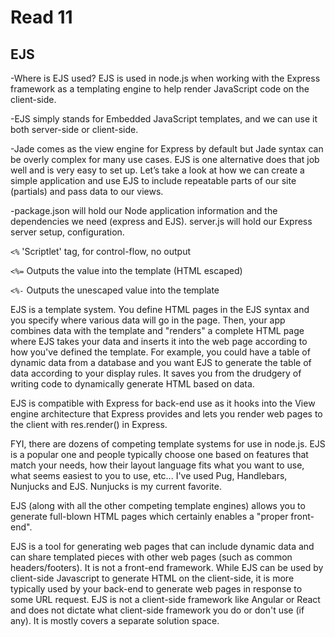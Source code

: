 # Read 11

## EJS

-Where is EJS used? EJS is used in node.js when working with the Express framework as a templating engine to help render JavaScript code on the client-side.

-EJS simply stands for Embedded JavaScript templates, and we can use it both server-side or client-side.

-Jade comes as the view engine for Express by default but Jade syntax can be overly complex for many use cases. EJS is one alternative does that job well and is very easy to set up. Let’s take a look at how we can create a simple application and use EJS to include repeatable parts of our site (partials) and pass data to our views.

-package.json will hold our Node application information and the dependencies we need (express and EJS). server.js will hold our Express server setup, configuration.

`<%`   'Scriptlet' tag, for control-flow, no output

`<%=` Outputs the value into the template (HTML escaped)

`<%-` Outputs the unescaped value into the template

EJS is a template system. You define HTML pages in the EJS syntax and you specify where various data will go in the page. Then, your app combines data with the template and "renders" a complete HTML page where EJS takes your data and inserts it into the web page according to how you've defined the template. For example, you could have a table of dynamic data from a database and you want EJS to generate the table of data according to your display rules. It saves you from the drudgery of writing code to dynamically generate HTML based on data.



EJS is compatible with Express for back-end use as it hooks into the View engine architecture that Express provides and lets you render web pages to the client with res.render() in Express.



FYI, there are dozens of competing template systems for use in node.js. EJS is a popular one and people typically choose one based on features that match your needs, how their layout language fits what you want to use, what seems easiest to you to use, etc... I've used Pug, Handlebars, Nunjucks and EJS. Nunjucks is my current favorite.



EJS (along with all the other competing template engines) allows you to generate full-blown HTML pages which certainly enables a "proper front-end".



EJS is a tool for generating web pages that can include dynamic data and can share templated pieces with other web pages (such as common headers/footers). It is not a front-end framework. While EJS can be used by client-side Javascript to generate HTML on the client-side, it is more typically used by your back-end to generate web pages in response to some URL request. EJS is not a client-side framework like Angular or React and does not dictate what client-side framework you do or don't use (if any). It is mostly covers a separate solution space.

